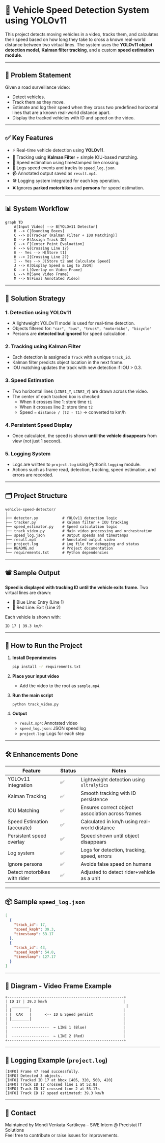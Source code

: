 # 🚗 Vehicle Speed Detection System using YOLOv11

This project detects moving vehicles in a video, tracks them, and calculates their speed based on how long they take to cross a known real-world distance between two virtual lines. The system uses the **YOLOv11 object detection model**, **Kalman filter tracking**, and a custom **speed estimation module**.

---

## 📌 Problem Statement

Given a road surveillance video:
- Detect vehicles.
- Track them as they move.
- Estimate and log their speed when they cross two predefined horizontal lines that are a known real-world distance apart.
- Display the tracked vehicles with ID and speed on the video.

---

## ✅ Key Features

- ⚡ Real-time vehicle detection using **YOLOv11**.
- 🧠 Tracking using **Kalman Filter** + simple IOU-based matching.
- 📏 Speed estimation using timestamped line crossing.
- 🧾 Logs speed events and tracks to `speed_log.json`.
- 📹 Annotated output saved as `result.mp4`.
- 🛠️ Logging system integrated for each key operation.
- ❌ Ignores **parked motorbikes** and **persons** for speed estimation.

---

## 📊 System Workflow

```mermaid
graph TD
    A[Input Video] --> B[YOLOv11 Detector]
    B --> C[Bounding Boxes]
    C --> D[Tracker (Kalman Filter + IOU Matching)]
    D --> E[Assign Track ID]
    E --> F[Center Point Evaluation]
    F --> G{Crossing Line 1?}
    G -- Yes --> H[Store t1]
    H --> I{Crossing Line 2?}
    I -- Yes --> J[Store t2 and Calculate Speed]
    J --> K[Display Speed & Log to JSON]
    K --> L[Overlay on Video Frame]
    L --> M[Save Video Frame]
    M --> N[Final Annotated Video]
```

---

## 🧠 Solution Strategy

### 1. **Detection using YOLOv11**
- A lightweight YOLOv11 model is used for real-time detection.
- Objects filtered for: `"car", "bus", "truck", "motorbike", "bicycle"`
- Persons are **detected but ignored** for speed calculation.

### 2. **Tracking using Kalman Filter**
- Each detection is assigned a `Track` with a unique `track_id`.
- Kalman filter predicts object location in the next frame.
- IOU matching updates the track with new detection if IOU > 0.3.

### 3. **Speed Estimation**
- Two horizontal lines (`LINE1_Y`, `LINE2_Y`) are drawn across the video.
- The center of each tracked box is checked:
  - When it crosses line 1: store time `t1`
  - When it crosses line 2: store time `t2`
  - Speed = `distance / (t2 - t1)` → converted to km/h

### 4. **Persistent Speed Display**
- Once calculated, the speed is shown **until the vehicle disappears** from view (not just 1 second).

### 5. **Logging System**
- Logs are written to `project.log` using Python’s `logging` module.
- Actions such as frame read, detection, tracking, speed estimation, and errors are recorded.

---

## 🗂️ Project Structure

```
vehicle-speed-detector/
│
├── detector.py           # YOLOv11 detection logic
├── tracker.py            # Kalman filter + IOU tracking
├── speed_estimator.py    # Speed calculation logic
├── track_video.py        # Main video processing and orchestration
├── speed_log.json        # Output speeds and timestamps
├── result.mp4            # Annotated output video
├── project.log           # Log file for debugging and status
├── README.md             # Project documentation
└── requirements.txt      # Python dependencies
```

---

## 📽️ Sample Output

**Speed is displayed with tracking ID until the vehicle exits frame.**
Two virtual lines are drawn:
- 🔵 Blue Line: Entry (Line 1)
- 🔴 Red Line: Exit (Line 2)

Each vehicle is shown with:
```
ID 17 | 39.3 km/h
```

---

## 🧪 How to Run the Project

1. **Install Dependencies**
   ```bash
   pip install -r requirements.txt
   ```

2. **Place your input video**
   - Add the video to the root as `sample.mp4`.

3. **Run the main script**
   ```bash
   python track_video.py
   ```

4. **Output**
   - `result.mp4`: Annotated video
   - `speed_log.json`: JSON speed log
   - `project.log`: Logs for each step

---

## 🛠️ Enhancements Done

| Feature                          | Status     | Notes                                                  |
|----------------------------------|------------|---------------------------------------------------------|
| YOLOv11 integration              | ✅         | Lightweight detection using `ultralytics`               |
| Kalman Tracking                  | ✅         | Smooth tracking with ID persistence                    |
| IOU Matching                     | ✅         | Ensures correct object association across frames        |
| Speed Estimation (accurate)      | ✅         | Calculated in km/h using real-world distance            |
| Persistent speed overlay         | ✅         | Speed shown until object disappears                    |
| Log system                       | ✅         | Logs for detection, tracking, speed, errors            |
| Ignore persons                   | ✅         | Avoids false speed on humans                           |
| Detect motorbikes with rider     | ✅         | Adjusted to detect rider+vehicle as a unit             |

---

## 📦 Sample `speed_log.json`

```json
[
  {
    "track_id": 17,
    "speed_kmph": 39.3,
    "timestamp": 53.17
  },
  {
    "track_id": 43,
    "speed_kmph": 54.0,
    "timestamp": 127.17
  }
]
```

---

## 📸 Diagram - Video Frame Example

```
+-----------------------------------------------------+
| ID 17 | 39.3 km/h                                   |
|  ________                                            |
| |        |                                          |
| |  CAR   |      <-- ID & Speed persist              |
| |________|                                          |
|                                                     |
|  -----------------  ← LINE 1 (Blue)                 |
|                                                     |
|  -----------------  ← LINE 2 (Red)                  |
+-----------------------------------------------------+
```

---

## 🧾 Logging Example (`project.log`)

```
[INFO] Frame 47 read successfully.
[INFO] Detected 3 objects.
[INFO] Tracked ID 17 at bbox [405, 320, 500, 420]
[INFO] Track ID 17 crossed line 1 at 52.8s
[INFO] Track ID 17 crossed line 2 at 53.17s
[INFO] Track ID 17 speed estimated: 39.3 km/h
```

---

## 📧 Contact

Maintained by Mondi Venkata Kartikeya – SWE Intern @ Precistat IT Solutions  
Feel free to contribute or raise issues for improvements.
